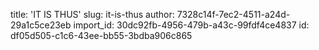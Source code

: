 title: 'IT IS THUS'
slug: it-is-thus
author: 7328c14f-7ec2-4511-a24d-29a1c5ce23eb
import_id: 30dc92fb-4956-479b-a43c-99fdf4ce4837
id: df05d505-c1c6-43ee-bb55-3bdba906c865
